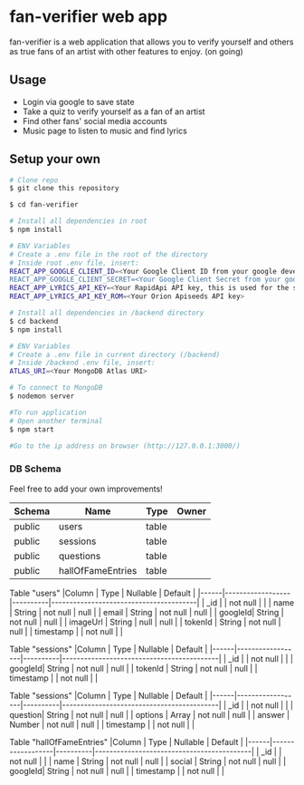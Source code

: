 # fan-verifier web app
fan-verifier is a web application that allows you to verify yourself and others as true fans of an artist with other features to enjoy.
(on going)

## Usage

* Login via google to save state
* Take a quiz to verify yourself as a fan of an artist
* Find other fans' social media accounts
* Music page to listen to music and find lyrics

## Setup your own

```bash
# Clone repo
$ git clone this repository

$ cd fan-verifier

# Install all dependencies in root
$ npm install

# ENV Variables
# Create a .env file in the root of the directory
# Inside root .env file, insert: 
REACT_APP_GOOGLE_CLIENT_ID=<Your Google Client ID from your google developer's console>
REACT_APP_GOOGLE_CLIENT_SECRET=<Your Google Client Secret from your google developer's console>
REACT_APP_LYRICS_API_KEY=<Your RapidApi API key, this is used for the shazam and genuis API>
REACT_APP_LYRICS_API_KEY_ROM=<Your Orion Apiseeds API key>

# Install all dependencies in /backend directory
$ cd backend
$ npm install

# ENV Variables
# Create a .env file in current directory (/backend)
# Inside /backend .env file, insert:
ATLAS_URI=<Your MongoDB Atlas URI>

# To connect to MongoDB
$ nodemon server

#To run application 
# Open another terminal
$ npm start

#Go to the ip address on browser (http://127.0.0.1:3000/)

```

### DB Schema

Feel free to add your own improvements!

| Schema |      Name      |   Type   |     Owner   |
|--------|----------------|----------|-------------|
| public | users          | table    |             |
| public | sessions        | table    |  |
| public | questions | table |  |
| public | hallOfFameEntries         | table    |  |

Table "users"
|Column |       Type         | Nullable |              Default              |
|------|------------------|----------|----------------------------------------|
| _id    |                    | not null |  |
| name  | String          | not null |				null				   |
| email |      String      | not null |					null			   |
| googleId| String           | not null |					null			   |
| imageUrl  | String           | null |					null			   |
| tokenId  | String          | not null |					null			   |
| timestamp  |           | not null |								   |

Table "sessions"
|Column |       Type         | Nullable |              Default              |
|------|------------------|----------|-------------------------------------------|
| _id    |                    | not null |  |
| googleId| String           | not null |					null			   |
| tokenId  | String          | not null |					null			   |
| timestamp  |           | not null |								   |

Table "sessions"
|Column |       Type         | Nullable |              Default              |
|------|------------------|----------|-------------------------------------------|
| _id    |                    | not null |  |
| question| String           | not null |					null			   |
| options  | Array          | not null |					null			   |
| answer  | Number          | not null |					null			   |
| timestamp  |           | not null |								   |

Table "hallOfFameEntries"
|Column |       Type         | Nullable |              Default              |
|------|------------------|----------|-------------------------------------------|
| _id    |                    | not null |  |
| name  | String          | not null |				null				   |
| social |      String      | not null |					null			   |
| googleId| String           | not null |					null			   |
| timestamp  |           | not null |								   |
